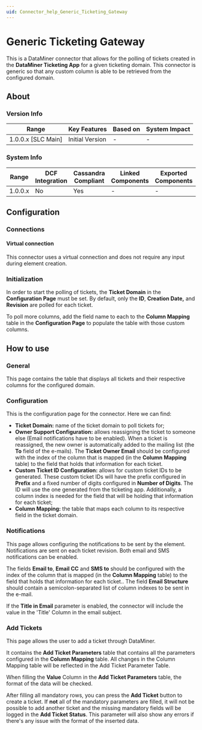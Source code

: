 ```yaml
---
uid: Connector_help_Generic_Ticketing_Gateway
---
```


# Generic Ticketing Gateway

This is a DataMiner connector that allows for the polling of tickets created in the **DataMiner Ticketing App** for a given ticketing domain. This connector is generic so that any custom column is able to be retrieved from the configured domain.

## About

### Version Info

| Range                | Key Features     | Based on     | System Impact     |
|----------------------|------------------|--------------|-------------------|
| 1.0.0.x \[SLC Main\] | Initial Version  | \-           | \-                |

### System Info

| Range     | DCF Integration     | Cassandra Compliant     | Linked Components     | Exported Components     |
|-----------|---------------------|-------------------------|-----------------------|-------------------------|
| 1.0.0.x   | No                  | Yes                     | \-                    | \-                      |

## Configuration

### Connections

#### Virtual connection

This connector uses a virtual connection and does not require any input during element creation.

### Initialization

In order to start the polling of tickets, the **Ticket Domain** in the **Configuration Page** must be set. By default, only the **ID**, **Creation Date,** and **Revision** are polled for each ticket.

To poll more columns, add the field name to each to the **Column Mapping** table in the **Configuration Page** to populate the table with those custom columns.

## How to use

### General

This page contains the table that displays all tickets and their respective columns for the configured domain.

### Configuration

This is the configuration page for the connector. Here we can find:

- **Ticket Domain:** name of the ticket domain to poll tickets for;
- **Owner Support Configuration:** allows reassigning the ticket to someone else (Email notifications have to be enabled). When a ticket is reassigned, the new owner is automatically added to the mailing list (the **To** field of the e-mails). The **Ticket Owner Email** should be configured with the index of the column that is mapped (in the **Column Mapping** table) to the field that holds that information for each ticket.
- **Custom Ticket ID Configuration:** allows for custom ticket IDs to be generated. These custom ticket IDs will have the prefix configured in **Prefix** and a fixed number of digits configured in **Number of Digits**. The ID will use the one generated from the ticketing app. Additionally, a column index is needed for the field that will be holding that information for each ticket;
- **Column Mapping:** the table that maps each column to its respective field in the ticket domain.

### Notifications

This page allows configuring the notifications to be sent by the element. Notifications are sent on each ticket revision. Both email and SMS notifications can be enabled.

The fields **Email to**, **Email CC** and **SMS to** should be configured with the index of the column that is mapped (in the **Column Mapping** table) to the field that holds that information for each ticket.. The field **Email Structure** should contain a semicolon-separated list of column indexes to be sent in the e-mail.

If the **Title in Email** parameter is enabled, the connector will include the value in the 'Title' Column in the email subject.

### Add Tickets

This page allows the user to add a ticket through DataMiner.

It contains the **Add Ticket Parameters** table that contains all the parameters configured in the **Column Mapping** table. All changes in the Column Mapping table will be reflected in the Add Ticket Parameter Table.

When filling the **Value** Column in the **Add Ticket Parameters** table, the format of the data will be checked.

After filling all mandatory rows, you can press the **Add Ticket** button to create a ticket. If **not** all of the mandatory parameters are filled, it will not be possible to add another ticket and the missing mandatory fields will be logged in the **Add Ticket Status**. This parameter will also show any errors if there's any issue with the format of the inserted data.
